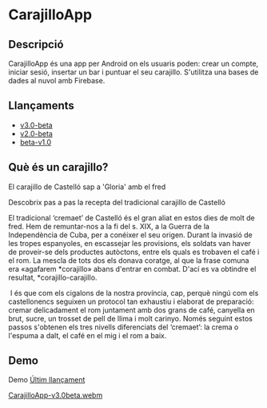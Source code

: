 # CarajilloApp

## Descripció

CarajilloApp és una app per Android on els usuaris poden: crear un compte, iniciar sesió, insertar un bar i puntuar el seu carajillo. S'utilitza una bases de dades al nuvol amb Firebase.

## Llançaments
- [v3.0-beta](https://github.com/abeltran10/CarajilloApp/releases/tag/v3.0-beta)
- [v2.0-beta](https://github.com/abeltran10/CarajilloApp/releases/tag/v2.0-beta)
- [beta-v1.0](https://github.com/abeltran10/CarajilloApp/releases/tag/beta-v1.0)

## Què és un carajillo?

El carajillo de Castelló sap a 'Gloria' amb el fred

Descobrix pas a pas la recepta del tradicional carajillo de Castelló 

El tradicional ‘cremaet’ de Castelló és el gran aliat en estos dies de molt de fred. Hem de remuntar-nos a la fi del s. XIX, a la Guerra de la Independència de Cuba, per a conéixer el seu origen. Durant la invasió de les tropes espanyoles, en escassejar les provisions, els soldats van haver de proveir-se dels productes autòctons, entre els quals es trobaven el café i el rom. La mescla de tots dos els donava coratge, al que la frase comuna era «agafarem *corajillo» abans d'entrar en combat. D'ací es va obtindre el resultat, *corajillo-carajillo.

‪
I és que com els cigalons de la nostra província, cap, perquè ningú com els castellonencs seguixen un protocol tan exhaustiu i elaborat de preparació: cremar delicadament el rom juntament amb dos grans de café, canyella en brut, sucre, un trosset de pell de llima i molt carinyo. Només seguint estos passos s'obtenen els tres nivells diferenciats del ‘cremaet’: la crema o l'espuma a dalt, el café en el mig i el rom a baix.

## Demo

Demo [Últim llançament](https://github.com/abeltran10/CarajilloApp/releases/tag/v3.0-beta)


[CarajilloApp-v3.0beta.webm](https://github.com/user-attachments/assets/cd80cb23-c2e4-4ef8-9c29-06bb0a7d2c9c)


